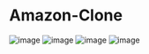 # Amazon-Clone

![image](https://github.com/raman2000-tech/Amazon-Clone/assets/68608081/ec3bfa62-46cb-445d-8d24-54704c410f93)
![image](https://github.com/raman2000-tech/Amazon-Clone/assets/68608081/f62e1c36-b29b-4196-8b61-5ddfe044405f)
![image](https://github.com/raman2000-tech/Amazon-Clone/assets/68608081/7a1b4817-c072-4323-9e71-4712fc39dcfb)
![image](https://github.com/raman2000-tech/Amazon-Clone/assets/68608081/37e450ac-8bfc-4bb6-b73b-551c3117a76f)
